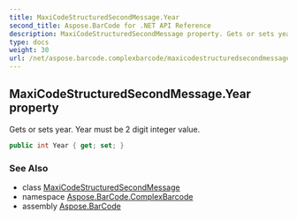 ```yaml
---
title: MaxiCodeStructuredSecondMessage.Year
second_title: Aspose.BarCode for .NET API Reference
description: MaxiCodeStructuredSecondMessage property. Gets or sets year. Year must be 2 digit integer value
type: docs
weight: 30
url: /net/aspose.barcode.complexbarcode/maxicodestructuredsecondmessage/year/
---
```

## MaxiCodeStructuredSecondMessage.Year property

Gets or sets year. Year must be 2 digit integer value.

```csharp
public int Year { get; set; }
```

### See Also

* class [MaxiCodeStructuredSecondMessage](../)
* namespace [Aspose.BarCode.ComplexBarcode](../../../aspose.barcode.complexbarcode/)
* assembly [Aspose.BarCode](../../../)


